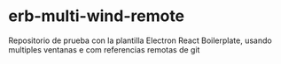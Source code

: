 # erb-multi-wind-remote
Repositorio de prueba con la plantilla Electron React Boilerplate, usando multiples ventanas e com referencias remotas de git
